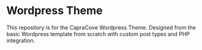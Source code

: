 # Wordpress Theme

This repository is for the CapraCove Wordpress Theme.
Designed from the basic Wordpress template from scratch with custom post types and PHP integration.

